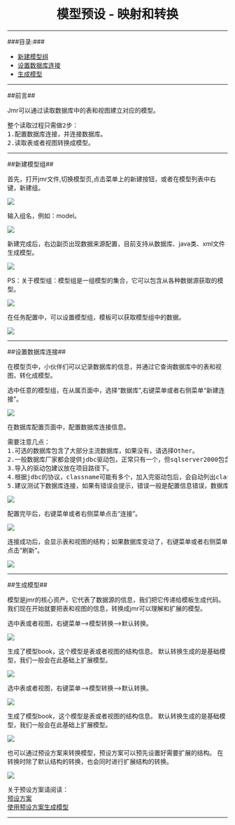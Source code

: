 # <div align="center">模型预设 - 映射和转换</div> #

----------

###目录:###

* [新建模型组](#1)
* [设置数据库连接](#2)
* [生成模型](#3)

----------

##前言##

Jmr可以通过读取数据库中的表和视图建立对应的模型。
<pre>
整个读取过程只需做2步：
1.配置数据库连接，并连接数据库。
2.读取表或者视图转换成模型。
</pre>

----------

##<span id="1">新建模型组</span>##

首先，打开jmr文件,切换模型页,点击菜单上的新建按钮，或者在模型列表中右键，新建组。

![](image/model_db_new_group1.png)

输入组名，例如：model。

![](image/model_db_new_group2.png)

新建完成后，右边副页出现数据来源配置，目前支持从数据库、java类、xml文件生成模型。

![](image/model_db_new_group3.png)

PS：关于模型组：模型组是一组模型的集合，它可以包含从各种数据源获取的模型。

![](image/model_db_new_group4.png)

在任务配置中，可以设置模型组，模板可以获取模型组中的数据。

![](image/model_db_new_group5.png)

----------

##<span id="2">设置数据库连接</span>##

在模型页中，小伙伴们可以记录数据库的信息，并通过它查询数据库中的表和视图，转化成模型。


选中任意的模型组，在从属页面中，选择“数据库”,右键菜单或者右侧菜单“新建连接”。

![](image/model_db_set_database1.png)

在数据库配置页面中，配置数据库连接信息。
<pre>
需要注意几点：
1.可选的数据库包含了大部分主流数据库，如果没有，请选择Other。
2.一般数据库厂家都会提供jdbc驱动包，正常只有一个，但sqlserver2000包含3个，请都加入。
3.导入的驱动包建议放在项目路径下。
4.根据jdbc的协议，classname可能有多个，加入完驱动包后，会自动列出classname，请选择合适的使用。
5.建议测试下数据库连接，如果有错误会提示，错误一般是配置信息错误，数据库未安装或者服务没启动。
</pre>

![](image/model_db_set_database2.png)

配置完毕后，右键菜单或者右侧菜单点击“连接”。

![](image/model_db_set_database3.png)

连接成功后，会显示表和视图的结构；如果数据库变动了，右键菜单或者右侧菜单点击“刷新”。

![](image/model_db_set_database4.png)

----------

##<span id="3">生成模型</span>##

模型是jmr的核心资产，它代表了数据源的信息，我们把它传递给模板生成代码。
我们现在开始就要把表和视图的信息，转换成jmr可以理解和扩展的模型。

选中表或者视图，右键菜单-->模型转换-->默认转换。

![](image/model_db_default_model1.png)

生成了模型book，这个模型是表或者视图的结构信息。
默认转换生成的是基础模型，我们一般会在此基础上扩展模型。

![](image/model_db_default_model2.png)

选中表或者视图，右键菜单-->模型转换-->默认转换。

![](image/model_db_default_model1.png)

生成了模型book，这个模型是表或者视图的结构信息。
默认转换生成的是基础模型，我们一般会在此基础上扩展模型。

![](image/model_db_default_model2.png)

也可以通过预设方案来转换模型，预设方案可以预先设置好需要扩展的结构。
在转换时除了默认结构的转换，也会同时进行扩展结构的转换。

![](image/model_db_default_model3.png)

关于预设方案请阅读：  
<a href="model-structure-db-entity.html#11">预设方案</a>  
<a href="model-structure-db-entity.html#12">使用预设方案生成模型</a>

----------